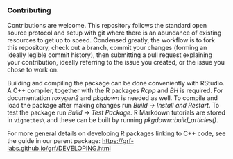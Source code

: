 ### Contributing

Contributions are welcome. This repository follows the standard open source protocol and setup with git where there is an abundance of existing resources to get up to speed. Condensed greatly, the workflow is to fork this repository, check out a branch, commit your changes (forming an ideally legible commit history), then submitting a pull request explaining your contribution, ideally referring to the issue you created, or the issue you chose to work on.

Building and compiling the package can be done conveniently with RStudio. A C++ compiler, together with the R packages _Rcpp_ and _BH_ is required. For documentation _roxygen2_ and _pkgdown_ is needed as well. To compile and load the package after making changes run _Build -> Install and Restart_. To test the package run _Build -> Test Package_. R Markdown tutorials are stored in `vignettes\` and these can be built by running _pkgdown::build_articles()_.


For more general details on developing R packages linking to C++ code, see the guide in our parent package: https://grf-labs.github.io/grf/DEVELOPING.html
